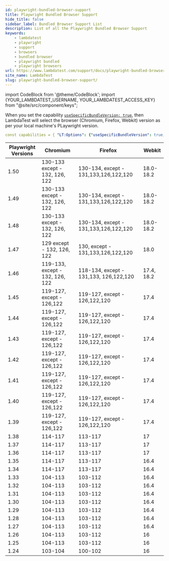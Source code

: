 ```yaml
---
id: playwright-bundled-browser-support
title: Playwright Bundled Browser Support
hide_title: false
sidebar_label: Bundled Browser Support List
description: List of all the Playwright Bundled Browser Support
keywords:
    - lambdatest
    - playwright
    - support
    - browsers
    - bundled browser
    - playwright bundled
    - playwright browsers
url: https://www.lambdatest.com/support/docs/playwright-bundled-browser-support/
site_name: LambdaTest
slug: playwright-bundled-browser-support/
---
```


import CodeBlock from '@theme/CodeBlock';
import {YOUR_LAMBDATEST_USERNAME, YOUR_LAMBDATEST_ACCESS_KEY} from "@site/src/component/keys";

<script type="application/ld+json"
      dangerouslySetInnerHTML={{ __html: JSON.stringify({
       "@context": "https://schema.org",
        "@type": "BreadcrumbList",
        "itemListElement": [{
          "@type": "ListItem",
          "position": 1,
          "name": "Home",
          "item": "https://www.lambdatest.com"
        },{
          "@type": "ListItem",
          "position": 2,
          "name": "Support",
          "item": "https://www.lambdatest.com/support/docs/"
        },{
          "@type": "ListItem",
          "position": 3,
          "name": "Playwright Bundled Browser Support",
          "item": "https://www.lambdatest.com/support/docs/playwright-bundled-browser-support/"
        }]
      })
    }}
></script>

When you set the capability [`useSpecificBundleVersion: true`](/support/docs/capabilities-for-playwright/#:~:text=setHTTPCredentials%22%2C%20%22setStorageState%22%2C%20%22setGeolocation%22%5D%7D%7D-,useSpecificBundleVersion,-Boolean), then LambdaTest will select the browser (Chromium, Firefox, Webkit) version as per your local machine's PLaywright version. 

```yaml
const capabilities = { "LT:Options": {"useSpecificBundleVersion": true,}}
```

| Playwright Versions | Chromium | Firefox | Webkit |
|---------------------|----------|---------|--------|
|1.50| 130-133 except - 132, 126, 122 | 130-134, except - 131,133,126,122,120 | 18.0-18.2 |
|1.49| 130-133 except - 132, 126, 122 | 130-134, except - 131,133,126,122,120 | 18.0-18.2 |
|1.48| 130-133 except - 132, 126, 122 | 130-134, except - 131,133,126,122,120 | 18.0-18.2 |
|1.47| 129 except - 132, 126, 122 | 130, except - 131,133,126,122,120 | 18.0 |
|1.46| 119-133, except - 132, 126, 122 | 118-134, except - 131,133, 126,122,120 | 17.4, 18.2 |
|1.45| 119-127, except - 126,122 | 119-127, except - 126,122,120 | 17.4 |
|1.44| 119-127, except - 126,122 | 119-127, except - 126,122,120 | 17.4 |
|1.43| 119-127, except - 126,122 | 119-127, except - 126,122,120 | 17.4 |
|1.42| 119-127, except - 126,122 | 119-127, except - 126,122,120 | 17.4 |
|1.41| 119-127, except - 126,122 | 119-127, except - 126,122,120 | 17.4 |
|1.40| 119-127, except - 126,122 | 119-127, except - 126,122,120 | 17.4 |
|1.39| 119-127, except - 126,122 | 119-127, except - 126,122,120 | 17.4 |
|1.38| 114-117 | 113-117 | 17 |
|1.37| 114-117 | 113-117 | 17 |
|1.36| 114-117 | 113-117 | 17 |
|1.35| 114-117 | 113-117 | 16.4 |
|1.34| 114-117 | 113-117 | 16.4 |
|1.33| 104-113 | 103-112 | 16.4 |
|1.32| 104-113 | 103-112 | 16.4 |
|1.31| 104-113 | 103-112 | 16.4 |
|1.30| 104-113 | 103-112 | 16.4 |
|1.29| 104-113 | 103-112 | 16.4 |
|1.28| 104-113 | 103-112 | 16.4 |
|1.27| 104-113 | 103-112 | 16.4 |
|1.26| 104-113 | 103-112 | 16 |
|1.25| 104-113 | 103-112 | 16 |
|1.24| 103-104 | 100-102 | 16 |